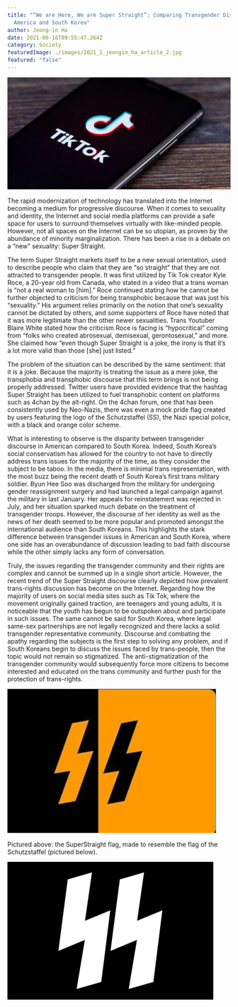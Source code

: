 ```yaml
---
title: "“We are Here, We are Super Straight”: Comparing Transgender Discourse in
  America and South Korea"
author: Jeong-in Ha
date: 2021-06-16T09:55:47.264Z
category: Society
featuredImage: ./images/2021_1_jeongin_ha_article_2.jpg
featured: "false"
---
```

![](images/2021_1_jeongin_ha_article_2.jpg)

<!--StartFragment-->

The rapid modernization of technology has translated into the Internet becoming a medium for progressive discourse. When it comes to sexuality and identity, the Internet and social media platforms can provide a safe space for users to surround themselves virtually with like-minded people. However, not all spaces on the Internet can be so utopian, as proven by the abundance of minority marginalization. There has been a rise in a debate on a “new” sexuality: Super Straight.

The term Super Straight markets itself to be a new sexual orientation, used to describe people who claim that they are “so straight” that they are not attracted to transgender people. It was first utilized by Tik Tok creator Kyle Roce, a 20-year old from Canada, who stated in a video that a trans woman is “not a real woman to \[him].” Roce continued stating how he cannot be further objected to criticism for being transphobic because that was just his “sexuality.” His argument relies primarily on the notion that one’s sexuality cannot be dictated by others, and some supporters of Roce have noted that it was more legitimate than the other newer sexualities. Trans Youtuber Blaire White stated how the criticism Roce is facing is “hypocritical” coming from “folks who created abrosexual, demisexual, gerontosexual,” and more. She claimed how “even though Super Straight is a joke, the irony is that it’s a lot more valid than those \[she] just listed.”

The problem of the situation can be described by the same sentiment: that it is a joke. Because the majority is treating the issue as a mere joke, the transphobia and transphobic discourse that this term brings is not being properly addressed. Twitter users have provided evidence that the hashtag Super Straight has been utilized to fuel transphobic content on platforms such as 4chan by the alt-right. On the 4chan forum, one that has been consistently used by Neo-Nazis, there was even a mock pride flag created by users featuring the logo of the Schutzstaffel (SS), the Nazi special police, with a black and orange color scheme.

What is interesting to observe is the disparity between transgender discourse in American compared to South Korea. Indeed, South Korea’s social conservatism has allowed for the country to not have to directly address trans issues for the majority of the time, as they consider the subject to be taboo. In the media, there is minimal trans representation, with the most buzz being the recent death of South Korea’s first trans military soldier. Byun Hee Soo was discharged from the military for undergoing gender reassignment surgery and had launched a legal campaign against the military in last January. Her appeals for reinstatement was rejected in July, and her situation sparked much debate on the treatment of transgender troops. However, the discourse of her identity as well as the news of her death seemed to be more popular and promoted amongst the international audience than South Koreans. This highlights the stark difference between transgender issues in American and South Korea, where one side has an overabundance of discussion leading to bad faith discourse while the other simply lacks any form of conversation.

Truly, the issues regarding the transgender community and their rights are complex and cannot be summed up in a single short article. However, the recent trend of the Super Straight discourse clearly depicted how prevalent trans-rights discussion has become on the Internet. Regarding how the majority of users on social media sites such as Tik Tok, where the movement originally gained traction, are teenagers and young adults, it is noticeable that the youth has begun to be outspoken about and participate in such issues. The same cannot be said for South Korea, where legal same-sex partnerships are not legally recognized and there lacks a solid transgender representative community. Discourse and combating the apathy regarding the subjects is the first step to solving any problem, and if South Koreans begin to discuss the issues faced by trans-people, then the topic would not remain so stigmatized. The anti-stigmatization of the transgender community would subsequently force more citizens to become interested and educated on the trans community and further push for the protection of trans-rights.

![](images/picture1.jpg)

Pictured above: the SuperStraight flag, made to resemble the flag of the Schutzstaffel (pictured below).

![](images/picture2.png)



<!--EndFragment-->